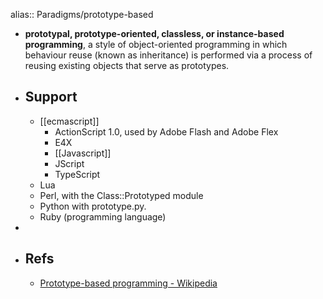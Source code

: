 alias:: Paradigms/prototype-based
- **prototypal, prototype-oriented, classless, or instance-based programming**, a style of object-oriented programming in which behaviour reuse (known as inheritance) is performed via a process of reusing existing objects that serve as prototypes.
- ## Support
  - [[ecmascript]]
    - ActionScript 1.0, used by Adobe Flash and Adobe Flex
    - E4X
    - [[Javascript]]
    - JScript
    - TypeScript
  - Lua
  - Perl, with the Class::Prototyped module
  - Python with prototype.py.
  - Ruby (programming language)
-
- ## Refs
  - [Prototype-based programming - Wikipedia](https://en.wikipedia.org/wiki/Prototype-based_programming)